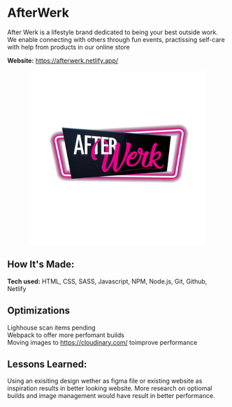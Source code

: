 
# AfterWerk
After Werk is a lifestyle brand dedicated to being your best outside work. We enable connecting with others through fun events, practissing self-care with help from products in our online store

**Website:** https://afterwerk.netlify.app/

<a target="_blank" href="https://afterwerk.netlify.app/">
    <p align="center">
    <img height="400px" src="img/After_werk_logo.jpg"/>
    </p>
</a>

## How It's Made:

**Tech used:** HTML, CSS, SASS, Javascript, NPM, Node.js, Git, Github, Netlify
 
## Optimizations

Lighhouse scan items pending
<br>
Webpack to offer more perfomant builds
<br>
Moving images to https://cloudinary.com/ toimprove performance

## Lessons Learned:

Using an exisiting design wether as figma file or existing website as inspiration results in better looking website.
More research on optiomal builds and image management would have result in better performance. 

